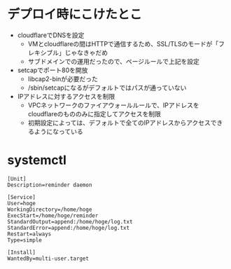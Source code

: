 # デプロイ時にこけたとこ

- cloudflareでDNSを設定
	- VMとcloudflareの間はHTTPで通信するため、SSL/TLSのモードが「フレキシブル」じゃなきゃだめ
	- サブドメインでの運用だったので、ページルールで上記を設定
- setcapでポート80を開放
	- libcap2-binが必要だった
	- /sbin/setcapになるがデフォルトではパスが通っていない
- IPアドレスに対するアクセスを制限
	- VPCネットワークのファイアウォールルールで、IPアドレスをcloudflareのもののみに指定してアクセスを制限
	- 初期設定によっては、デフォルトで全てのIPアドレスからアクセスできるようになっている


# systemctl

```/etc/systemd/system/reminder.service
[Unit]
Description=reminder daemon

[Service]
User=hoge
WorkingDirectory=/home/hoge
ExecStart=/home/hoge/reminder
StandardOutput=append:/home/hoge/log.txt
StandardError=append:/home/hoge/log.txt
Restart=always
Type=simple

[Install]
WantedBy=multi-user.target
```